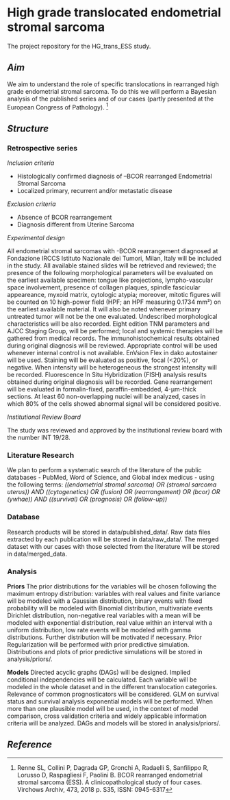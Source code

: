 # High grade translocated endometrial stromal sarcoma
The project repository for the HG_trans_ESS study. 

## _Aim_
We aim to understand the role of specific translocations in rearranged high grade endometrial stromal sarcoma.
To do this we will perform a Bayesian analysis of the published series and of our cases (partly presented at the European Congress of Pathology). [^1]

## _Structure_ 
### Retrospective series

_Inclusion criteria_
* Histologically confirmed diagnosis of –BCOR rearranged Endometrial Stromal Sarcoma
* Localized primary, recurrent and/or metastatic disease 

_Exclusion criteria_
* Absence of BCOR rearrangement
* Diagnosis different from Uterine Sarcoma

_Experimental design_

All endometrial stromal sarcomas with -BCOR rearrangement diagnosed at Fondazione IRCCS Istituto Nazionale dei Tumori, Milan, Italy will be included in the study. All available stained slides will be retrieved and reviewed; the presence of the following morphological parameters will be evaluated on the earliest available specimen: tongue like projections, lympho-vascular space involvement, presence of collagen plaques, spindle fascicular appeareance, myxoid matrix, cytologic atypia; moreover, mitotic figures will be counted on 10 high-power field (HPF; an HPF measuring 0.1734 mm²) on the earliest available material. It will also be noted whenever primary untreated tumor will not be the one evaluated. Undescribed morphological characteristics will be also recorded. Eight edition TNM parameters and AJCC Staging Group, will be performed; local and systemic therapies will be gathered from medical records. The immunohistochemical results obtained during original diagnosis will be reviewed. Appropriate control will be used whenever internal control is not available. EnVsion Flex in dako autostainer will be used. Staining will be evaluated as positive, focal (<20%), or negative.  When intensity will be heterogeneous the strongest intensity will be recorded. Fluorescence In Situ Hybridization (FISH) analysis results obtained during original diagnosis will be recorded. Gene rearrangement will be evaluated in formalin-fixed, paraffin-embedded, 4-μm-thick sections. At least 60 non-overlapping nuclei will be analyzed, cases in which 80% of the cells showed abnormal signal will be considered positive.

_Institutional Review Board_

The study was reviewed and approved by the institutional review board with the number INT 19/28.

### Literature Research
We plan to perform a systematic search of the literature of the public databases - PubMed, Word of Science, and Global index medicus - using the following terms:
_((endometrial stromal sarcoma) OR (stromal sarcoma uterus)) AND ((cytogenetics) OR (fusion) OR (rearrangement) OR (bcor) OR (ywhae)) AND ((survival) OR (prognosis) OR (follow-up))_

### Database
Research products will be stored in data/published_data/.
Raw data files extracted by each publication will be stored in data/raw_data/.
The merged dataset with our cases with those selected from the literature will be stored in data/merged_data. 

### Analysis
**Priors**
The prior distributions for the variables will be chosen following the maximum entropy distribution: variables with real values and finite variance will be modeled with a Gaussian distribution, binary events with fixed probability will be modeled with Binomial distribution, multivariate events Dirichlet distribution, non-negative real variables with a mean will be modeled with exponential distribution, real value within an interval with a uniform distribution, low rate events will be modeled with gamma distributions. Further distribution will be motivated if necessary. Prior Regularization will be performed with prior predictive simulation. 
Distributions and plots of prior predictive simulations will be stored in analysis/priors/.

**Models**
Directed acyclic graphs (DAGs) will be designed. Implied conditional independencies will be calculated. Each variable will be modeled in the whole dataset and in the different translocation categories. Relevance of common prognosticators will be considered. GLM on survival status and survival analysis exponential models will be performed. When more than one plausible model will be used, in the context of model comparison, cross validation criteria and widely applicable information criteria will be analyzed. 
DAGs and models will be stored in analysis/priors/.

## _Reference_ 
[^1]: Renne SL, Collini P, Dagrada GP, Gronchi A, Radaelli S, Sanfilippo R, Lorusso D, Raspagliesi F, Paolini B. BCOR rearranged endometrial stromal sarcoma (ESS). A clinicopathological study of four cases. Virchows Archiv, 473, 2018 p. S35, ISSN: 0945-6317

